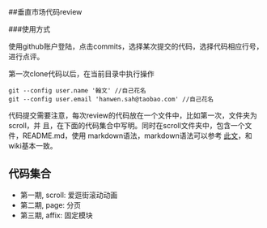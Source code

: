 ##垂直市场代码review

###使用方式

使用github账户登陆，点击commits，选择某次提交的代码，选择代码相应行号，进行点评。

第一次clone代码以后，在当前目录中执行操作

```
git --config user.name '翰文' //自己花名
git --config user.email 'hanwen.sah@taobao.com' //自己花名
```

代码提交需要注意，每次review的代码放在一个文件中，比如第一次，文件夹为scroll，并
且，在下面的代码集合中写明。同时在scroll文件夹中，包含一个文件，README.md，使用
markdown语法，markdown语法可以参考
[此文](http://ued.taobao.com/blog/2012/07/03/getting-started-with-markdown/)，和wiki基本一致。

## 代码集合

- 第一期, scroll: 爱逛街滚动动画
- 第二期, page:  分页
- 第三期, affix: 固定模块
